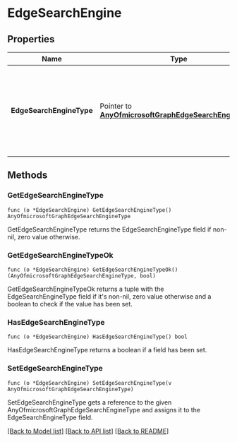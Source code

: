 # EdgeSearchEngine

## Properties

Name | Type | Description | Notes
------------ | ------------- | ------------- | -------------
**EdgeSearchEngineType** | Pointer to [**AnyOfmicrosoftGraphEdgeSearchEngineType**](anyOf&lt;microsoft.graph.edgeSearchEngineType&gt;.md) | Allows IT admins to set a predefined default search engine for MDM-Controlled devices. | [optional] 

## Methods

### GetEdgeSearchEngineType

`func (o *EdgeSearchEngine) GetEdgeSearchEngineType() AnyOfmicrosoftGraphEdgeSearchEngineType`

GetEdgeSearchEngineType returns the EdgeSearchEngineType field if non-nil, zero value otherwise.

### GetEdgeSearchEngineTypeOk

`func (o *EdgeSearchEngine) GetEdgeSearchEngineTypeOk() (AnyOfmicrosoftGraphEdgeSearchEngineType, bool)`

GetEdgeSearchEngineTypeOk returns a tuple with the EdgeSearchEngineType field if it's non-nil, zero value otherwise
and a boolean to check if the value has been set.

### HasEdgeSearchEngineType

`func (o *EdgeSearchEngine) HasEdgeSearchEngineType() bool`

HasEdgeSearchEngineType returns a boolean if a field has been set.

### SetEdgeSearchEngineType

`func (o *EdgeSearchEngine) SetEdgeSearchEngineType(v AnyOfmicrosoftGraphEdgeSearchEngineType)`

SetEdgeSearchEngineType gets a reference to the given AnyOfmicrosoftGraphEdgeSearchEngineType and assigns it to the EdgeSearchEngineType field.


[[Back to Model list]](../README.md#documentation-for-models) [[Back to API list]](../README.md#documentation-for-api-endpoints) [[Back to README]](../README.md)


